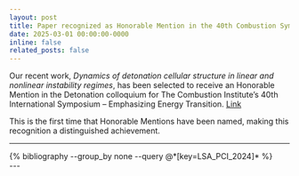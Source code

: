 ```yaml
---
layout: post
title: Paper recognized as Honorable Mention in the 40th Combustion Symposimum
date: 2025-03-01 00:00:00-0000
inline: false
related_posts: false
---
```


Our recent work, *Dynamics of detonation cellular structure in linear and nonlinear instability regimes*, has been selected to receive an Honorable Mention in the Detonation colloquium for The Combustion Institute’s 40th International Symposium – Emphasizing Energy Transition. [Link](https://www.combustioninstitute.org/docs/40th_ISOC_DPA_Honorable_Mentions_List.pdf)

This is the first time that Honorable Mentions have been named, making this recognition a distinguished achievement.

---
<div class="publications" >
  {% bibliography --group_by none --query @*[key=LSA_PCI_2024]* %}
</div>
---